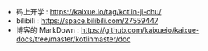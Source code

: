 
- 码上开学 : <https://kaixue.io/tag/kotlin-ji-chu/>
- bilibili : <https://space.bilibili.com/27559447>
- 博客的 MarkDown : <https://github.com/kaixueio/kaixue-docs/tree/master/kotlinmaster/doc>